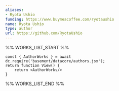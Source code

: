 ```yaml
---
aliases:
- Ryota Ushio
funding: https://www.buymeacoffee.com/ryotaushio
name: Ryota Ushio
type: author
url: https://github.com/RyotaUshio
---
```



%% WORKS_LIST_START %%

```datacorejsx
const { AuthorWorks } = await dc.require('basement/datacore/authors.jsx');
return function View() {
    return <AuthorWorks/>
}
```
%% WORKS_LIST_END %%